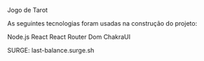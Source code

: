 Jogo de Tarot

As seguintes tecnologias foram usadas na construção do projeto:

Node.js
React
React Router Dom
ChakraUI

SURGE:
last-balance.surge.sh

